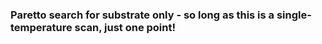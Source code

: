 ### Paretto search for substrate only - so long as this is a single-temperature scan, just one point!

